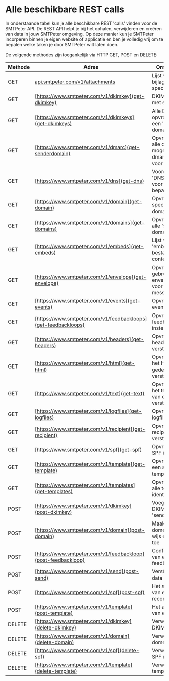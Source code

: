 # Alle beschikbare REST calls

In onderstaande tabel kun je alle beschikbare REST 'calls' vinden voor de 
SMTPeter API. De REST API helpt je bij het ophalen, verwijderen en creëren 
van data in jouw SMTPeter omgeving. Op deze manier kun je SMTPeter incorperen
binnen je eigen website of applicatie en ben je volledig vrij om te bepalen
welke taken je door SMTPeter wilt laten doen. 

De volgende methodes zijn toegankelijk via HTTP GET, POST en DELETE:

| Methode        | Adres                                                                                                    | Omschrijving                                                            |
|--------------- |----------------------------------------------------------------------------------------------------------|-------------------------------------------------------------------------|
| GET            | [api.smtpeter.com/v1/attachments](get-attachments)                                                | Lijst van alle bijlages voor specifieke email                       |
| GET            | [https://www.smtpeter.com/v1/dkimkey](get-dkimkey)                                                       | DKIM opvragen met specifiek ID               |
| GET            | [https://www.smtpeter.com/v1/dkimkeys](get-dkimkeys)                                                     | Alle DKIM opvragen voor een 'sender domain'  |
| GET            | [https://www.smtpeter.com/v1/dmarc](get-senderdomain)                                                    | Opvragen van alle datums waar mogelijk een dmarc raport voor is      |
| GET            | [https://www.smtpeter.com/v1/dns](get-dns)                                                               | Voorgestelde 'DNS record' voor een bepaald domein                     |
| GET            | [https://www.smtpeter.com/v1/domain](get-domain)                                                         | Opvragen van specifiek 'sender domain'  |
| GET            | [https://www.smtpeter.com/v1/domains](get-domains)                                                       | Opvragen van alle 'sender domains'         |
| GET            | [https://www.smtpeter.com/v1/embeds](get-embeds)                                                         | Lijst van alle 'embedded' bestanden + content id (cid)                |
| GET            | [https://www.smtpeter.com/v1/envelope](get-envelope)                                                     | Opvragen van gebruikte envelope adres voor specifiek message id    |
| GET            | [https://www.smtpeter.com/v1/events](get-events)                                                         | Opvragen van events           |
| GET            | [https://www.smtpeter.com/v1/feedbackloops](get-feedbackloops)                                           | Opvragen van feedback loop instellingen     |
| GET            | [https://www.smtpeter.com/v1/headers](get-headers)                                                       | Opvragen van headers van een verstuurd bericht                       |
| GET            | [https://www.smtpeter.com/v1/html](get-html)                                                             | Opvragen van het HTML gedeelte van een verstuurd bericht          |
| GET            | [https://www.smtpeter.com/v1/text](get-text)                                                             | Opvragen van het text gedeelte van een verstuurd bericht          |
| GET            | [https://www.smtpeter.com/v1/logfiles](get-logfiles)                                                     | Opvragen van logfilesinformatie                          |
| GET            | [https://www.smtpeter.com/v1/recipient](get-recipient)                                                   | Opvragen van de recipient van een verstuurd bericht                   |
| GET            | [https://www.smtpeter.com/v1/spf](get-spf)                                                               | Opvragen van SPF informatie       |
| GET            | [https://www.smtpeter.com/v1/template](get-template)                                                     | Opvragen van een specifieke template         |
| GET            | [https://www.smtpeter.com/v1/templates](get-templates)                                                   | Opvragen van alle template identifiers      |
| POST           | [https://www.smtpeter.com/v1/dkimkey](post-dkimkey)                                                      | Voeg een nieuwe DKIM toe aan het 'sender domain'                     |
| POST           | [https://www.smtpeter.com/v1/domain](post-domain)                                                        | Maak een nieuw domein aan of wijs een domein toe                      |
| POST           | [https://www.smtpeter.com/v1/feedbackloop](post-feedbackloop)                                            | Configureren van een feedback loop    |
| POST           | [https://www.smtpeter.com/v1/send](post-send)                                                            | Versturen van data naar SMTP             |
| POST           | [https://www.smtpeter.com/v1/spf](post-spf)                                                              | Het aanmaken van een spf record           |
| POST           | [https://www.smtpeter.com/v1/template](post-template)                                                    | Het aanmaken van een template         |
| DELETE         | [https://www.smtpeter.com/v1/dkimkey](delete-dkimkey)                                                    | Verwijder een DKIM sleutel          |
| DELETE         | [https://www.smtpeter.com/v1/domain](delete-domain)                                                      | Verwijder een domein           | 
| DELETE         | [https://www.smtpeter.com/v1/spf](delete-spf)                                                            | Verwijder een SPF record           |
| DELETE         | [https://www.smtpeter.com/v1/template](delete-template)                                                  | Verwijder een template         |